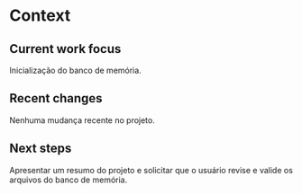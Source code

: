 # Context

## Current work focus
Inicialização do banco de memória.

## Recent changes
Nenhuma mudança recente no projeto.

## Next steps
Apresentar um resumo do projeto e solicitar que o usuário revise e valide os arquivos do banco de memória.